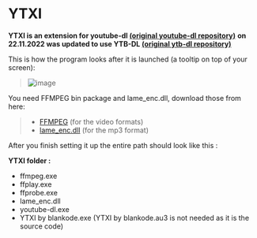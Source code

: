 # YTXI
**YTXI is an extension for youtube-dl [(original youtube-dl repository)](https://github.com/ytdl-org/youtube-dl)**
**on 22.11.2022 was updated to use YTB-DL [(original ytb-dl repository)](https://github.com/yt-dlp/yt-dlp)**

This is how the program looks after it is launched (a tooltip on top of your screen):
> ![image](https://user-images.githubusercontent.com/77080875/129626445-61198c0a-1447-4226-896b-1b1d65191911.png)

You need FFMPEG bin package and lame_enc.dll, download those from here:

> - [FFMPEG](https://github.com/GyanD/codexffmpeg/releases/tag/4.4) (for the video formats)
> - [lame_enc.dll](https://www.dll-files.com/lame_enc.dll.html) (for the mp3 format)

After you finish setting it up the entire path should look like this :

 **YTXI folder :**
 - ffmpeg.exe
 - ffplay.exe
 - ffprobe.exe
 - lame_enc.dll
 - youtube-dl.exe
 - YTXI by blankode.exe (YTXI by blankode.au3 is not needed as it is the source code)

